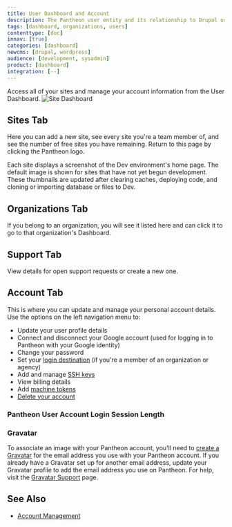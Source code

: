 ```yaml
---
title: User Dashboard and Account
description: The Pantheon user entity and its relationship to Drupal or WordPress sites, teams, and organizations.
tags: [dashboard, organizations, users]
contenttype: [doc]
innav: [true]
categories: [dashboard]
newcms: [drupal, wordpress]
audience: [development, sysadmin]
product: [dashboard]
integration: [--]
---
```


Access all of your sites and manage your account information from the User Dashboard.
![Site Dashboard](../images/dashboard/pantheon-user-dashboard.png)

## Sites Tab

Here you can add a new site, see every site you're a team member of, and see the number of free sites you have remaining. Return to this page by clicking the Pantheon logo.

Each site displays a screenshot of the Dev environment's home page. The default image is shown for sites that have not yet begun development. These thumbnails are updated after clearing caches, deploying code, and cloning or importing database or files to Dev.

## Organizations Tab

If you belong to an organization, you will see it listed here and can click it to go to that organization's Dashboard.

## Support Tab

View details for open support requests or create a new one.

## Account Tab

This is where you can update and manage your personal account details. Use the options on the left navigation menu to:

- Update your user profile details
- Connect and disconnect your Google account (used for logging in to Pantheon with your Google identity)
- Change your password
- Set your [login destination](https://dashboard.pantheon.io/users/#account/login-destination) (if you're a member of an organization or agency)
- Add and manage [SSH keys](/ssh-keys)
- View billing details
- Add [machine tokens](/machine-tokens)
- [Delete your account](/guides/account-mgmt/account/delete)

### Pantheon User Account Login Session Length

<Partial file="dashboard-login-session-length.md" />

### Gravatar

To associate an image with your Pantheon account, you'll need to [create a Gravatar](https://en.gravatar.com/) for the email address you use with your Pantheon account. If you already have a Gravatar set up for another email address, update your Gravatar profile to add the email address you use on Pantheon. For help, visit the [Gravatar Support](https://gravatar.com/support/) page.

## See Also
- [Account Management](/manage)
